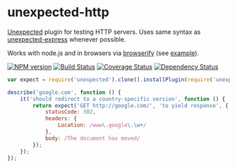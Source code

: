unexpected-http
===============

[Unexpected](http://github.com/unexpectedjs/unexpected) plugin for testing HTTP servers. Uses same syntax as [unexpected-express](https://github.com/unexpectedjs/unexpected-express) whenever possible.

Works with node.js and in browsers via [browserify](http://browserify.org) (see [example](tests/index.html)).

[![NPM version](https://badge.fury.io/js/unexpected-http.png)](http://badge.fury.io/js/unexpected-http)
[![Build Status](https://travis-ci.org/unexpectedjs/unexpected-http.png?branch=master)](https://travis-ci.org/unexpectedjs/unexpected-http)
[![Coverage Status](https://coveralls.io/repos/unexpectedjs/unexpected-http/badge.png)](https://coveralls.io/r/unexpectedjs/unexpected-http)
[![Dependency Status](https://david-dm.org/unexpectedjs/unexpected-http.png)](https://david-dm.org/unexpectedjs/unexpectetd-http)

```javascript
var expect = require('unexpected').clone().installPlugin(require('unexpected-http'));

describe('google.com', function () {
    it('should redirect to a country-specific version', function () {
        return expect('GET http://google.com/', 'to yield response', {
            statusCode: 302,
            headers: {
                Location: /www\.google\.\w+/
            },
            body: /The document has moved/
        });
    });
});
```

